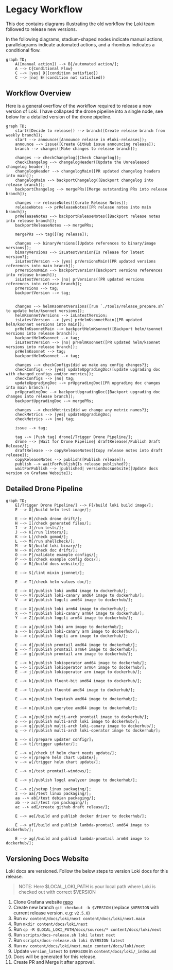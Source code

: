 # Legacy Workflow

This doc contains diagrams illustrating the old workflow the Loki team followed to release new versions.

In the following diagrams, stadium-shaped nodes indicate manual actions, parallelagrams indicate automated actions, and a rhombus indicates a conditional flow.

```mermaid
graph TD;
    A([manual action]) --> B[/automated action/];
    A --> C{Conditional Flow}
    C --> |yes| D([condition satisfied])
    C --> |no| E([condition not satisfied])
```

## Workflow Overview

Here is a general overflow of the workflow required to release a new version of Loki. I have collapsed the drone pipeline into a single node, see below for a detailed version of the drone pipeline.

```mermaid
graph TD;
    start([Decide to release]) --> branch([Create release branch from weekly branch]);
    start --> announce([Announce release in #loki-releases]);
    announce --> issue([Create GitHub issue announcing release]);
    branch --> changes([Make changes to release branch]);

    changes --> checkChangelog([Check Changelog]);
    checkChangelog --> changelogHeader([Update the Unrealeased changelog header]);
    changelogHeader --> changelogMain([PR updated changelog headers into main]);
    changelogMain --> backportChangelog([Backport changelog into release branch]);
    backportChangelog --> mergePRs([Merge outstanding PRs into release branch]);

    changes --> releaseNotes([Curate Release Notes]);
    releaseNotes --> prReleaseNotes([PR release notes into main branch]);
    prReleaseNotes --> backportReleaseNotes([Backport release notes into release branch]);
    backportReleaseNotes --> mergePRs;

    mergePRs --> tag([Tag release]);

    changes --> binaryVersions([Update references to binary/image versions]);
    binaryVersions --> isLatestVersion{Is release for latest version?};
    isLatestVersion --> |yes| prVersionsMain([PR updated versions references into main branch]);
    prVersionsMain --> backportVersion([Backport versions references into release branch]);
    isLatestVersion --> |no| prVersions([PR updated versions references into release branch]);
    prVersions --> tag;
    backportVersion --> tag;


    changes --> helmKsonnetVersions([run `./tools/release_prepare.sh` to update helm/ksonnet versions]);
    helmKsonnetVersions --> isLatestVersion;
    isLatestVersion --> |yes| prHelmKsonnetMain([PR updated helm/ksonnet versions into main]);
    prHelmKsonnetMain --> backportHelmKsonnet([Backport helm/ksonnet versions into release branch]);
    backportHelmKsonnet --> tag;
    isLatestVersion --> |no| prHelmKsonnet([PR updated helm/ksonnet versions into release branch]);
    prHelmKsonnet --> tag;
    backportHelmKsonnet --> tag;

    changes --> checkConfigs{did we make any config changes?};
    checkConfigs --> |yes| updateUpgradingDoc([update upgrading doc with changed configs and/or metrics]);
    checkConfigs --> |no| tag;
    updateUpgradingDoc --> prUpgradingDoc([PR upgrading doc changes into main branch]);
    prUpgradingDoc --> backportUpgradingDoc([Backport upgrading doc changes into release branch]);
    backportUpgradingDoc --> mergePRs;

    changes --> checkMetrics{did we change any metric names?};
    checkMetrics --> |yes| updateUpgradingDoc;
    checkMetrics --> |no| tag;

    issue --> tag;

    tag --> |Push tag| drone[/Trigger Drone Pipeline/];
    drone --> |Wait for Drone Pipeline| draftRelease[/Publish Draft Release/];
    draftRelease --> copyReleaseNotes([Copy release notes into draft release]);
    copyReleaseNotes --> publish([Publish release]);
    publish --> waitForPublish{Is release published?};
    waitForPublish --> |published| versionDocsWebsite([Update docs version on Grafana Website]);
```

## Detailed Drone Pipeline

```mermaid
graph TD;
    E[/Trigger Drone Pipeline/] --> F[/build loki build image/];
    E --> G[/build helm test image/];

    E --> H[/check drone drift/];
    H --> I[/check generated files/];
    I --> J[/run tests/];
    J --> K[/run linters/];
    K --> L[/check gomod/];
    L --> M[/run shellcheck/];
    M --> N[/build loki binary/];
    N --> O[/check doc drift/];
    O --> P[/validate example configs/];
    P --> Q[/check example config docs/];
    Q --> R[/build docs website/];

    E --> S[/lint mixin jsonnet/];

    E --> T[/check helm values doc/];

    E --> U[/publish loki amd64 image to dockerhub/];
    U --> V[/publish loki-canary amd64 image to dockerhub/];
    V --> W[/publish logcli amd64 image to dockerhub/];

    E --> X[/publish loki arm64 image to dockerhub/];
    X --> Y[/publish loki-canary arm64 image to dockerhub/];
    Y --> Z[/publish logcli arm64 image to dockerhub/];

    E --> a[/publish loki arm image to dockerhub/];
    a --> b[/publish loki-canary arm image to dockerhub/];
    b --> c[/publish logcli arm image to dockerhub/];

    E --> d[/publish promtail amd64 image to dockerhub/];
    E --> f[/publish promtail arm64 image to dockerhub/];
    E --> g[/publish promtail arm image to dockerhub/];

    E --> h[/publish lokioperator amd64 image to dockerhub/];
    E --> i[/publish lokioperator arm64 image to dockerhub/];
    E --> j[/publish lokioperator arm image to dockerhub/];

    E --> k[/publish fluent-bit amd64 image to dockerhub/];

    E --> l[/publish fluentd amd64 image to dockerhub/];

    E --> m[/publish logstash amd64 image to dockerhub/];

    E --> n[/publish querytee amd64 image to dockerhub/];

    E --> o[/publish multi-arch promtail image to dockerhub/];
    o --> p[/publish multi-arch loki image to dockerhub/];
    p --> q[/publish multi-arch loki-canary image to dockerhub/];
    q --> r[/publish multi-arch loki-operator image to dockerhub/];

    E --> s[/prepare updater config/];
    E --> t[/trigger updater/];

    E --> u[/check if helm chart needs update/];
    u --> v[/prepre helm chart update/];
    v --> w[/trigger helm chart update/];

    E --> x[/test promtail-windows/];

    E --> y[/publish logql analyzer image to dockerhub/];

    E --> z[/setup linux packaging/];
    z --> aa[/test linux packaging/];
    aa --> ab[/test debian packaging/];
    ab --> ac[/test rpm packaging/];
    ac --> ad[/create github draft release/];

    E --> ae[/build and publish docker driver to dockerhub/];

    E --> af[/build and publish lambda-promtail amd64 image to dockerhub/];

    E --> ag[/build and publish lambda-promtail arm64 image to dockerhub/];
```

## Versioning Docs Website

Loki docs are versioned. Follow the below steps to version Loki docs for this release.

> NOTE: Here $LOCAL_LOKI_PATH is your local path where Loki is checked out with correct $VERSION

1. Clone Grafana website [repo](https://github.com/grafana/website)
1. Create new branch `git checkout -b $VERSION` (replace `$VERSION` with current release version. e.g: `v2.5.0`)
1. Run `mv content/docs/loki/next content/docs/loki/next.main`
1. Run `mkdir content/docs/loki/next`
1. Run `cp -R $LOCAL_LOKI_PATH/docs/sources/* content/docs/loki/next`
1. Run `scripts/docs-release.sh loki latest next`
1. Run `scripts/docs-release.sh loki $VERSION latest`
1. Run `mv content/docs/loki/next.main content/docs/loki/next`
1. Update `version_latest` to `$VERSION` in `content/docs/loki/_index.md`
1. Docs will be generated for this release.
1. Create PR and Merge it after approval.
